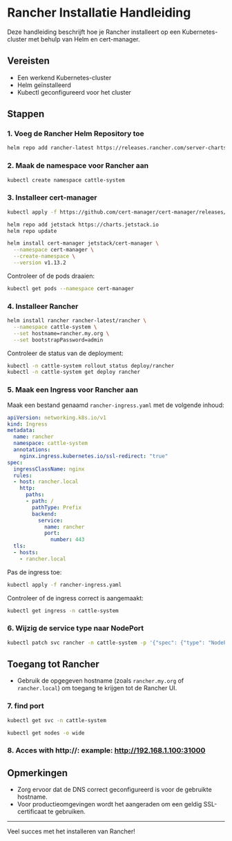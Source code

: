 # Rancher Installatie Handleiding

Deze handleiding beschrijft hoe je Rancher installeert op een Kubernetes-cluster met behulp van Helm en cert-manager.

## Vereisten
- Een werkend Kubernetes-cluster
- Helm geïnstalleerd
- Kubectl geconfigureerd voor het cluster

## Stappen

### 1. Voeg de Rancher Helm Repository toe
```bash
helm repo add rancher-latest https://releases.rancher.com/server-charts/latest
```

### 2. Maak de namespace voor Rancher aan
```bash
kubectl create namespace cattle-system
```

### 3. Installeer cert-manager
```bash
kubectl apply -f https://github.com/cert-manager/cert-manager/releases/download/v1.13.2/cert-manager.crds.yaml

helm repo add jetstack https://charts.jetstack.io
helm repo update

helm install cert-manager jetstack/cert-manager \
  --namespace cert-manager \
  --create-namespace \
  --version v1.13.2
```

Controleer of de pods draaien:
```bash
kubectl get pods --namespace cert-manager
```

### 4. Installeer Rancher
```bash
helm install rancher rancher-latest/rancher \
  --namespace cattle-system \
  --set hostname=rancher.my.org \
  --set bootstrapPassword=admin
```

Controleer de status van de deployment:
```bash
kubectl -n cattle-system rollout status deploy/rancher
kubectl -n cattle-system get deploy rancher
```

### 5. Maak een Ingress voor Rancher aan
Maak een bestand genaamd `rancher-ingress.yaml` met de volgende inhoud:
```yaml
apiVersion: networking.k8s.io/v1
kind: Ingress
metadata:
  name: rancher
  namespace: cattle-system
  annotations:
    nginx.ingress.kubernetes.io/ssl-redirect: "true"
spec:
  ingressClassName: nginx
  rules:
  - host: rancher.local
    http:
      paths:
      - path: /
        pathType: Prefix
        backend:
          service:
            name: rancher
            port:
              number: 443
  tls:
  - hosts:
    - rancher.local
```

Pas de ingress toe:
```bash
kubectl apply -f rancher-ingress.yaml
```

Controleer of de ingress correct is aangemaakt:
```bash
kubectl get ingress -n cattle-system
```

### 6. Wijzig de service type naar NodePort
```bash
kubectl patch svc rancher -n cattle-system -p '{"spec": {"type": "NodePort"}}'
```

## Toegang tot Rancher
- Gebruik de opgegeven hostname (zoals `rancher.my.org` of `rancher.local`) om toegang te krijgen tot de Rancher UI.
### 7. find port
```bash
kubectl get svc -n cattle-system

kubectl get nodes -o wide
```

### 8. Acces with http://<node-ip>:<node-port> example: http://192.168.1.100:31000

## Opmerkingen
- Zorg ervoor dat de DNS correct geconfigureerd is voor de gebruikte hostname.
- Voor productieomgevingen wordt het aangeraden om een geldig SSL-certificaat te gebruiken.

---

Veel succes met het installeren van Rancher!

